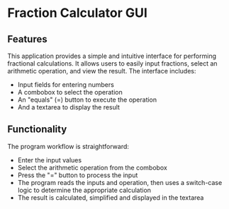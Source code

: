 # Fraction Calculator GUI

## Features

This application provides a simple and intuitive interface for performing fractional calculations. It allows users to easily input fractions, select an arithmetic operation, and view the result.
The interface includes:

- Input fields for entering numbers
- A combobox to select the operation
- An "equals" (=) button to execute the operation
- And a textarea to display the result

## Functionality

The program workflow is straightforward:

- Enter the input values
- Select the arithmetic operation from the combobox
- Press the "=" button to process the input
- The program reads the inputs and operation, then uses a switch-case logic to determine the appropriate calculation
- The result is calculated, simplified and displayed in the textarea

